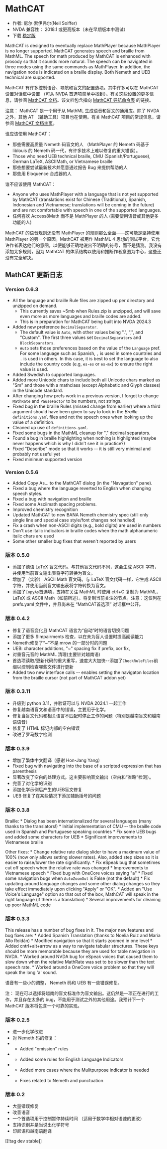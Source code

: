 # MathCAT #

* 作者: 尼尔·索伊弗尔(Neil Soiffer)
* NVDA 兼容性： 2018.1 或更高版本（未在早期版本中测试）
* 下载 [稳定版][1]

MathCAT is designed to eventually replace MathPlayer because MathPlayer is
no longer supported. MathCAT generates speech and braille from MathML. The
speech for math produced by MathCAT is enhanced with prosody so that it
sounds more natural. The speech can be navigated in three modes using the
same commands as MathPlayer. In addition, the navigation node is indicated
on a braille display. Both Nemeth and UEB technical are supported.

MathCAT 有许多控制语音、导航和盲文的配置选项。其中许多可以在 MathCAT 设置对话框中设置 （可从 NVDA
首选项菜单中找到）。有关这些设置的更多信息，请参阅 [MathCAT
文档](https://nsoiffer.github.io/MathCAT/users.html)。该文档包含指向 [MathCAT
导航命令表](https://nsoiffer.github.io/MathCAT/nav-commands.html) 的链接。

注意： MathCAT 是一个用于从 MathML 生成语音和盲文的通用库。除了 NVDA 之外，其他 AT （辅助工具）项目也在使用。有关
MathCAT 项目的常规信息，请参阅 [MathCAT 文档主页](https://nsoiffer.github.io/MathCAT)。


谁应该使用 MathCAT：

* 那些需要高质量 Nemeth 码盲文的人 （MathPlayer 的 Nemeth 码基于 liblouis 的 Nemeth
  码一代，有许多技术上难以修复的重大错误）。
* Those who need UEB technical braille, CMU (Spanish/Portuguese), German
  LaTeX, ASCIIMath, or Vietnamese braille
* 那些想要尝试最新技术并愿意通过报告 Bug 来提供帮助的人
* 那些用 Eloquence 合成器的人

谁不应该使用 MathCAT：

* Anyone who uses MathPlayer with a language that is not yet supported by
  MathCAT (translations exist for Chinese (Traditional), Spanish, Indonesian
  and Vietnamese; translations will be coming in the future) and are not
  comfortable with speech in one of the supported languages.
* 任何喜欢 Access8Math 而不是 MathPlayer 的人 (需要使用语音或其他更多功能的人)

MathCAT 的语音规则还没有 MathPlayer 的规则那么全面——这可能是坚持使用 MathPlayer 的另一个原因。MathCAT 被用作
MathML 4 思想的测试平台，它允许作者表达他们的意图，以便能够正确地说出不明确的符号，而不是猜测。我没有添加太多规则，因为 MathCAT
的体系结构以使用和推断作者意图为中心，这些还没有完全解决。

## MathCAT 更新日志

### Version 0.6.3
* All the language and braille Rule files are zipped up per directory and unzipped on demand.
  * This currently saves ~5mb when Rules.zip is unzipped, and will save even more as more languages and braille codes are added.
  * This is in preparation for MathCAT being built into NVDA 2024.3
* Added new preference `DecimalSeparator`.
  * The default value is `Auto`, with other values being ".", ",", and "Custom". The first three values set `DecimalSeparators` and `BlockSeparators`.
  * `Auto` sets those preferences based on the value of the `Language` pref. For some language such as Spanish, `,` is used in some countries and `.` is used in others. In this case, it is best to set the language to also include the country code (e.g, `es-es` or `es-mx`) to ensure the right value is used.
* Added Swedish to supported languages.
* Added more Unicode chars to include both all Unicode chars marked as "Sm" and those with a mathclass (except Alphabetic and Glyph classes) in the Unicode standard.
* After changing how prefs work in a previous version, I forgot to change `MathRate` and `PauseFactor` to be numbers, not strings.
* Fixed bug in the braille Rules (missed change from earlier) where a third argument should have been given to say to look in the _Braille_ `definitions.yaml` files and not the speech ones when looking up the value of a definition.
* Cleaned up use of `definitions.yaml`.
* Fixed some bugs in the MathML cleanup for "," decimal separators.
* Found a bug in braille highlighting when nothing is highlighted (maybe never happens which is why I didn't see it in practice?)
* Fixed "Describe" mode so that it works -- it is still very minimal and probably not useful yet
* Fixed minimum supported version

### Version 0.5.6
* Added Copy As... to the MathCAT dialog (in the "Navagation" pane).
* Fixed a bug where the language reverted to English when changing speech
  styles.
* Fixed a bug with navigation and braille
* Fixed some Asciimath spacing problems.
* Improved chemistry recognition
* Updated MathCAT to new BANA Nemeth chemistry spec (still only single line
  and special case style/font changes not handled)
* Fix a crash when non-ASCII digits (e.g., bold digits) are used in numbers
* Don't use italic indicators in braille codes when the math alphanumeric
  italic chars are used
* Some other smaller bug fixes that weren't reported by users

### 版本 0.5.0
* 添加了德语 LaTeX 盲文代码。与其他盲文代码不同，这会生成 ASCII 字符，并使用当前盲文输出表将字符转换为盲文。
* 增加了（实验） ASCII Math 盲文码。与 LaTeX 盲文代码一样，它生成 ASCII 字符，并使用当前盲文输出表将字符转换为盲文。
* 添加了`CopyAs`首选项，支持在关注 MathML 时使用 ctrl+C 复制为 MathML、LaTeX 或 ASCII
  Math（如前所述）。将复制当前关注的节点。注意：这仅列在 prefs.yaml 文件中，并且尚未在 “MathCAT首选项” 对话框中公开。

### 版本 0.4.2
* 修复了语音变化且 MathCAT 语言为“自动”时的语言切换问题
* 添加了更多 $Impairments 检查，以在未为盲人设置时提高阅读能力
* Nemeth:修复了“~”不是 mrow 的一部分时的问题
* UEB: character additions, "~" spacing fix if prefix, xor fix,
* 对重音元音的 MathML 清理(主要针对越南语)
* 首选项读取/更新代码的重大重写，速度大大加快--添加了`CheckRuleFiles`前缀以控制检查哪些文件进行更新
* Added two new interface calls -- enables setting the navigaton location
  from the braille cursor (not part of MathCAT addon yet)

### 版本 0.3.11
* 升级到 python 3.11，并验证可以与 NVDA 2024.1 一起工作
* 修复越南语盲文和语音中的错误，主要用于化学。
* 修复当盲文代码和相关语言不匹配时停止工作的问题（特别是越南盲文和越南语语音）
* 修复了 HTML 标记内部的空白错误
* 改进了罗马数字检测


### 版本 0.3.9
* 增加了繁体中文翻译（感谢 Hon-Jang Yang）
* Fixed bug with navigating into the base of a scripted expression that has
  parenthesis
* 显著改变了空白的处理方式。这主要影响盲文输出（空白和“省略”检测）。
* 完善了对化学的识别
* 添加化学示例后产生的UEB盲文修复
* UEB 修复了在某些情况下添加辅助括号的问题


### 版本 0.3.8
Braille: * Dialog has been internationalized for several languages (many
thanks to the translators!)  * Initial implementation of CMU -- the braille
code used in Spanish and Portuguese speaking countries * Fix some UEB bugs
and added some characters for UEB * Significant improvements to Vietnamese
braille

Other fixes: * Change relative rate dialog slider to have a maximum value of
100% (now only allows setting slower rates). Also, added step sizes so it is
easier to raise/lower the rate significantly.  * Fix eSpeak bug that
sometimes cut off speech when the relative rate was changed * Improvements
to Vietnamese speech * Fixed bug with OneCore voices saying "a" * Fixed some
navigation bugs when `AutoZoomOut` is False (not the default)  * Fix
updating around language changes and some other dialog changes so they take
effect immediately upon clicking "Apply" or "OK".  * Added an "Use Voice's
Language" option so that out of the box, MathCAT will speak in the right
language (if there is a translation)  * Several improvements for cleaning up
poor MathML code

### 版本 0.3.3
This release has a number of bug fixes in it. The major new features and bug
fixes are: * Added Spanish Translation (thanks to Noelia Ruiz and María Allo
Roldán)  * Modified navigation so that it starts zoomed in one level * Added
cntrl+alt+arrow as a way to navigate tabular structures. These keys should
be more memorable because they are used for table navigation in NVDA.  *
Worked around NVDA bug for eSpeak voices that caused them to slow down when
the relative MathRate was set to be slower than the text speech rate.  *
Worked around a OneCore voice problem so that they will speak the long 'a'
sound.

语音有一些小的调整， Nemeth 码和 UEB 有一些错误修复。

注： 现在可以选择将越南的盲文标准作为盲文输出。这仍然是一项正在进行的工作，并且存在太多的 bug，不能用于测试之外的其他用途。我预计下一个
MathCAT 版本将包含一个可靠的实现。

### 版本 0.2.5
* 进一步化学改进
* 对 Nemeth 码的修复：
* * Added "omission" rules
* * Added some rules for English Language Indicators
* * Added more cases where the Mulitpurpose indicator is needed
* * Fixes related to Nemeth and punctuation

### 版本 0.2
* 大量错误修复
* 改善语音
* 一个首选项用于控制暂停持续时间 （适用于数学中相对语速的更改）
* 支持识别并是当说出化学符号
* 印尼语和越南语翻译

[[!tag dev stable]]

[1]: https://www.nvaccess.org/addonStore/legacy?file=mathcat
